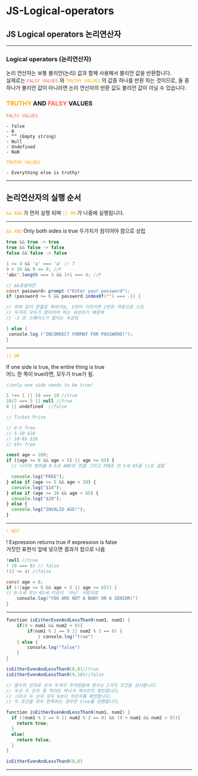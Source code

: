 # JS-Logical-operators

## JS Logical operators 논리연산자

<hr>

### Logical operators (논리연산자)

논리 연산자는 보통 불리언(논리) 값과 함께 사용해서 불리언 값을 반환합니다.<br>
실제로는 <span style="color:tomato"> `FALSY VALUES` </span> 와 <span style="color:orange"> `TRUTHY VALUES` </span> 의 값중 하나를 반환 하는 것이므로, 둘 중 하나가 불리언 값이 아니라면 논리 연산자의 반환 값도 불리언 값이 아닐 수 있습니다.

### <span style="color:orange">TRUTHY</span> AND <span style="color:tomato">FALSY </span>VALUES

<span style="color:tomato"> `FALSY VALUES` </span>

    - false
    - 0
    - “” (Empty string)
    - Null
    - Undefined
    - NaN

<span style="color:orange"> `TRUTHY VALUES` </span>

    - Everything else is truthy!

<hr>

## 논리연산자의 실행 순서

<span style="color:orange"> `&& AND` </span>
가 먼저 실행 되며 <span style="color:orange"> `|| OR` </span>
가 나중에 실행됩니다.

<hr>

<span style="color:orange"> `&& AND` </span>
Only both sides is true
두가지가 참이어야 참으로 성립

```java script
true && true -> true
true && false -> false
false && false -> false

1 <= 4 && 'a' === 'a' // T
9 > 10 && 9 <= 9; //F
'abc'.length === 3 && 1+1 === 4; //F

```

```java script
// &&응용버전
const password= prompt ("Enter your password");
if (password >= 6 && password.indexOf('') === -1) {

// 위와 같이 한줄로 축약가능, 1번이 거짓이면 2번은 자동으로 스킵
// 두가지 모두가 참이어야 하는 속성이기 때문에
// -1 은 스페이스가 없다는 속성임

} else {
 console.log ("INCORRECT FORMAT FOR PASSWORD!");
}

```

<hr>

<span style="color:orange"> `|| OR` </span>

If one side is true, the entire thing is true <br>
어느 한 쪽이 true라면, 모두가 true가 됨.

```java script
//only one side needs to be true!

1 !== 1 || 10 === 10 //true
10/2 === 5 || null //true
0 || undefined  //false
```

```javascript
// Ticket Price

// 0-5 free
// 5-10 $10
// 10-65 $20
// 65+ free

const age = 100;
if ((age >= 0 && age < 5) || age >= 65) {
  // 나이의 범위를 0-5로 AND로 연결 그리고 FREE 인 5세 65을 ||로 결합

  console.log("FREE");
} else if (age >= 5 && age < 10) {
  console.log("$10");
} else if (age >= 10 && age < 65) {
  console.log("$20");
} else {
  console.log("INVALID AGE!");
}
```

<hr>

<span style="color:orange"> `! NOT` </span>

! Expression returns true if expression is false <br>
거짓인 표현식 앞에 넣으면 결과가 참으로 나옴

```java script
!null //true
! (0 === 0) // false
!(3 <= 4) //false
```

```java script
const age = 8;
if (!(age >= 0 && age < 5 || age >= 65)) {
// 0-5세 또는 65세 이상이 '아닌' 사람지정
    console.log("YOU ARE NOT A BABY OR A SENIOR!")
}
```

<hr>

```java script
function isEitherEvenAndLessThan9(num1, num2) {
	if(9 > num1 && num2 < 9){
		if(num1 % 2 == 0 || num2 % 2 == 0) {
			} console.log("true")
	} else {
		console.log("false")
	}
}

isEitherEvenAndLessThan9(8,8)//true
isEitherEvenAndLessThan9(9,10)//false

// 함수의 인자로 숫자 두개가 주어졌을때 함수는 2가지 조건을 검사합니다.
// 우선 두 숫자 중 적어도 하나가 짝수인지 확인합니다.
// 그리고 두 숫자 모두 9보다 작은지를 확인합니다.
// 두 조건을 모두 만족하는 경우만 true를 반환합니다.

```

```java script
function isEitherEvenAndLessThan9(num1, num2) {
  if ((num1 % 2 == 0 || num2 % 2 == 0) && (9 > num1 && num2 < 9)){
    return true;
  }
  else{
    return false;
  }
}

isEitherEvenAndLessThan9(8,8)
```

<hr>
